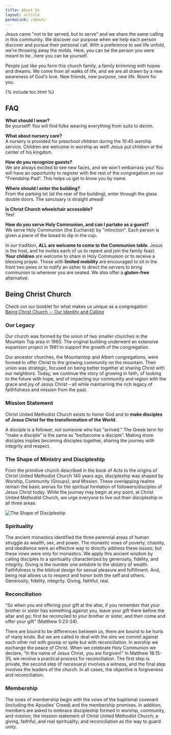 ```yaml
---
title: About Us
layout: article
permalink: /about/
---
```


Jesus came "not to be served, but to serve" and we share the same calling in this community. We discover our purpose when we help each person discover and pursue their personal call. With a preference to see life unfold, we're throwing away the molds. Here, you can be the person you were meant to be...here you can be yourself.

People just like you form this church family, a family brimming with hopes and dreams. We come from all walks of life, and we are all drawn by a new awareness of God's love. New friends, new purpose, new life. Room for you.

{% include toc.html %}

## FAQ

**What should I wear?**<br />
Be yourself! You will find folks wearing everything from suits to denim.

**What about nursery care?**<br />
A nursery is provided for preschool children during the 10:45 worship service. Children are welcome in worship as well! Jesus put children at the center of his kingdom.

**How do you recognize guests?**<br />
We are always excited to see new faces, and we won't embarrass you! You will have an opportunity to register with the rest of the congregation on our "Friendship Pad". This helps us get to know you by name.

**Where should I enter the building?**<br />
From the parking lot (at the rear of the building), enter through the glass double doors. The sanctuary is straight ahead!

**Is Christ Church wheelchair accessible?**<br />
Yes!

**How do you serve Holy Communion, and can I partake as a guest?**<br />
We serve Holy Communion (the Eucharist) by "intinction". Each person is given a piece of the bread to dip in the cup.

In our tradition, **ALL are welcome to come to the Communion table**. Jesus is the host, and he invites each of us to repent and join the family feast. **Your children** are welcome to share in Holy Communion or to receive a blessing prayer. Those with **limited mobility** are encouraged to sit in the front two pews or to notify an usher to direct the servers to bring communion to wherever you are seated. We also offer a **gluten-free** alternative.

## Being Christ Church

Check out our booklet for what makes us unique as a congregation:<br />
[Being Christ Church -- Our Identity and Calling](/being-christ-church-booklet.pdf)

### Our Legacy

Our church was formed by the union of two smaller churches in the Mountain Top area in 1960. The original building underwent an extensive expansion project in 1981 to support the growth of the congregation.

Our ancestor churches, the Mountaintop and Albert congregations, were formed to offer Christ to the growing community on the mountain.  Their union was strategic, focused on being better together at sharing Christ with our neighbors.  Today, we continue the story of growing in faith, of looking to the future with hope, and of impacting our community and region with the grace and joy of Jesus Christ – all while maintaining the rich legacy of faithfulness and mission from the past.

### Mission Statement

Christ United Methodist Church exists to honor God and to **make disciples of Jesus Christ for the transformation of the World**.

A disciple is a follower, not someone who has “arrived.”  The Greek term for “make a disciple” is the same as “be/become a disciple”.  Making more disciples implies becoming disciples together, sharing the journey with integrity and respect.

### The Shape of Ministry and Discipleship

From the primitive church described in the book of Acts to the origins of Christ United Methodist Church 140 years ago, discipleship was shaped by Worship, Community (Groups), and Mission.  These overlapping realms remain the basic arenas for the spiritual formation of followers/disciples of Jesus Christ today.  While the journey may begin at any point, at Christ United Methodist Church, we urge everyone to live out their discipleship in all three areas.

![The Shape of Discipleship](/images/shape-of-discipleship)

### Spirituality

The ancient monastics identified the three perennial areas of human struggle as wealth, sex, and power.  The monastic vows of poverty, chastity, and obedience were an effective way to directly address these issues; but these vows were only for monastics.  We apply this ancient wisdom by calling disciples to a spirituality characterized by generosity, fidelity, and integrity.  Giving is the number one antidote to the idolatry of wealth.  Faithfulness is the biblical design for sexual pleasure and fulfillment.  And, being real allows us to respect and honor both the self and others. Generosity, fidelity, integrity.  Giving, faithful, real.

### Reconciliation

“So when you are offering your gift at the altar, if you remember that your brother or sister has something against you, leave your gift there before the altar and go; first be reconciled to your brother or sister, and then come and offer your gift” (Matthew 5:23-24).

There are bound to be differences between us, there are bound to be hurts of many kinds.  But we are called to deal with the sins we commit against each other not with gossip or spite but with reconciliation.  In worship we exchange the peace of Christ.  When we celebrate Holy Communion we declare, “In the name of Jesus Christ, you are forgiven!”  In Matthew 18:15-35, we receive a practical process for reconciliation.  The first step is private, the second step (if necessary) involves a witness, and the final step involves the leaders of the church.  In all cases, the objective is forgiveness and reconciliation.

### Membership

The vows of membership begin with the vows of the baptismal covenant (including the Apostles’ Creed) and the membership promises.  In addition, members are asked to embrace discipleship formed in worship, community, and mission; the mission statement of Christ United Methodist Church; a giving, faithful, and real spirituality; and reconciliation as the way to guard unity.
